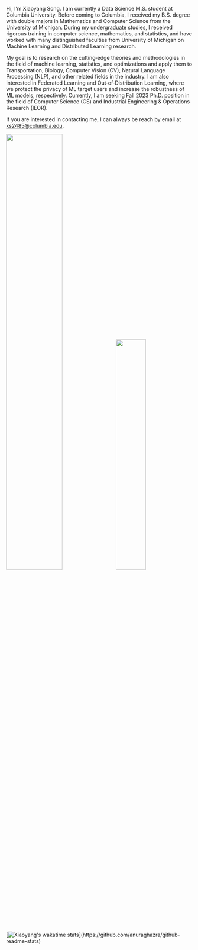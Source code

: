 Hi, I’m Xiaoyang Song. I am currently a Data Science M.S. student at Columbia University. Before coming to Columbia, I received my B.S. degree with double majors in Mathematics and Computer Science from the University of Michigan. During my undergraduate studies, I received rigorous training in computer science, mathematics, and statistics, and have worked with many distinguished faculties from University of Michigan on Machine Learning and Distributed Learning research. 

My goal is to research on the cutting‐edge theories and methodologies in the field of machine learning, statistics, and optimizations and apply them to Transportation, Biology, Computer Vision (CV), Natural Language Processing (NLP), and other related fields in the industry. I am also interested in Federated Learning and Out‐of‐Distribution Learning, where we protect the privacy of ML target users and increase the robustness of ML models, respectively. Currently, I am seeking Fall 2023 Ph.D. position in the field of Computer Science (CS) and Industrial Engineering & Operations Research (IEOR).

If you are interested in contacting me, I can always be reach by email at xs2485@columbia.edu.

<div class='container'>
<img style="height: auto; width: 55%;" class="img" src="https://github-readme-stats-deployment-am2maec86-xiaoyang-song.vercel.app/api?username=Xiaoyang-Song&theme=synthwave&show_icons=true&count_private=true" />
&nbsp;
&nbsp;
<img style="height: auto; width: 40%;" class="img" src="https://github-readme-stats-deployment-am2maec86-xiaoyang-song.vercel.app/api/top-langs/?username=Xiaoyang-Song&langs_count=8&layout=compact&theme=highcontrast&hide=jupyter%20notebook,makefile,shaderlab&count_private=true" /></div>
</div>

[![Xiaoyang's wakatime stats]([https://github-readme-stats.vercel.app](https://github-readme-stats-deployment-am2maec86-xiaoyang-song.vercel.app)/api/wakatime?username=Xiaoyang-Song)](https://github.com/anuraghazra/github-readme-stats)

<!---
Xiaoyang-Song/Xiaoyang-Song is a ✨ special ✨ repository because its `README.md` (this file) appears on your GitHub profile.
You can click the Preview link to take a look at your changes.
--->
